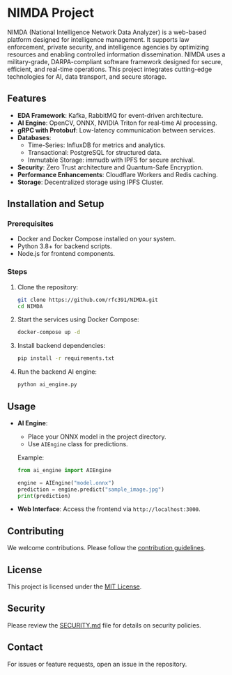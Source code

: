 
# NIMDA Project

NIMDA (National Intelligence Network Data Analyzer) is a web-based platform designed for intelligence management. It supports law enforcement, private security, and intelligence agencies by optimizing resources and enabling controlled information dissemination. NIMDA uses a military-grade, DARPA-compliant software framework designed for secure, efficient, and real-time operations. This project integrates cutting-edge technologies for AI, data transport, and secure storage.

## Features
- **EDA Framework**: Kafka, RabbitMQ for event-driven architecture.
- **AI Engine**: OpenCV, ONNX, NVIDIA Triton for real-time AI processing.
- **gRPC with Protobuf**: Low-latency communication between services.
- **Databases**:
  - Time-Series: InfluxDB for metrics and analytics.
  - Transactional: PostgreSQL for structured data.
  - Immutable Storage: immudb with IPFS for secure archival.
- **Security**: Zero Trust architecture and Quantum-Safe Encryption.
- **Performance Enhancements**: Cloudflare Workers and Redis caching.
- **Storage**: Decentralized storage using IPFS Cluster.

## Installation and Setup

### Prerequisites
- Docker and Docker Compose installed on your system.
- Python 3.8+ for backend scripts.
- Node.js for frontend components.

### Steps
1. Clone the repository:
   ```bash
   git clone https://github.com/rfc391/NIMDA.git
   cd NIMDA
   ```

2. Start the services using Docker Compose:
   ```bash
   docker-compose up -d
   ```

3. Install backend dependencies:
   ```bash
   pip install -r requirements.txt
   ```

4. Run the backend AI engine:
   ```bash
   python ai_engine.py
   ```

## Usage
- **AI Engine**:
  - Place your ONNX model in the project directory.
  - Use `AIEngine` class for predictions.

  Example:
  ```python
  from ai_engine import AIEngine

  engine = AIEngine("model.onnx")
  prediction = engine.predict("sample_image.jpg")
  print(prediction)
  ```

- **Web Interface**: Access the frontend via `http://localhost:3000`.

## Contributing
We welcome contributions. Please follow the [contribution guidelines](./CONTRIBUTING.md).

## License
This project is licensed under the [MIT License](./LICENSE).

## Security
Please review the [SECURITY.md](./SECURITY.md) file for details on security policies.

## Contact
For issues or feature requests, open an issue in the repository.
